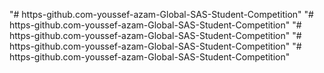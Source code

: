 "# https-github.com-youssef-azam-Global-SAS-Student-Competition" 
"# https-github.com-youssef-azam-Global-SAS-Student-Competition" 
"# https-github.com-youssef-azam-Global-SAS-Student-Competition" 
"# https-github.com-youssef-azam-Global-SAS-Student-Competition" 
"# https-github.com-youssef-azam-Global-SAS-Student-Competition" 
